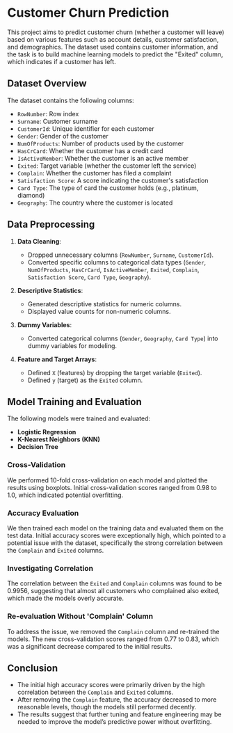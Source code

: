 # Customer Churn Prediction

This project aims to predict customer churn (whether a customer will leave) based on various features such as account details, customer satisfaction, and demographics. The dataset used contains customer information, and the task is to build machine learning models to predict the "Exited" column, which indicates if a customer has left.

## Dataset Overview

The dataset contains the following columns:
- `RowNumber`: Row index
- `Surname`: Customer surname
- `CustomerId`: Unique identifier for each customer
- `Gender`: Gender of the customer
- `NumOfProducts`: Number of products used by the customer
- `HasCrCard`: Whether the customer has a credit card
- `IsActiveMember`: Whether the customer is an active member
- `Exited`: Target variable (whether the customer left the service)
- `Complain`: Whether the customer has filed a complaint
- `Satisfaction Score`: A score indicating the customer's satisfaction
- `Card Type`: The type of card the customer holds (e.g., platinum, diamond)
- `Geography`: The country where the customer is located

## Data Preprocessing

1. **Data Cleaning**:
    - Dropped unnecessary columns (`RowNumber`, `Surname`, `CustomerId`).
    - Converted specific columns to categorical data types (`Gender`, `NumOfProducts`, `HasCrCard`, `IsActiveMember`, `Exited`, `Complain`, `Satisfaction Score`, `Card Type`, `Geography`).

2. **Descriptive Statistics**:
    - Generated descriptive statistics for numeric columns.
    - Displayed value counts for non-numeric columns.

3. **Dummy Variables**:
    - Converted categorical columns (`Gender`, `Geography`, `Card Type`) into dummy variables for modeling.

4. **Feature and Target Arrays**:
    - Defined `X` (features) by dropping the target variable (`Exited`).
    - Defined `y` (target) as the `Exited` column.

## Model Training and Evaluation

The following models were trained and evaluated:
- **Logistic Regression**
- **K-Nearest Neighbors (KNN)**
- **Decision Tree**

### Cross-Validation

We performed 10-fold cross-validation on each model and plotted the results using boxplots. Initial cross-validation scores ranged from 0.98 to 1.0, which indicated potential overfitting.

### Accuracy Evaluation

We then trained each model on the training data and evaluated them on the test data. Initial accuracy scores were exceptionally high, which pointed to a potential issue with the dataset, specifically the strong correlation between the `Complain` and `Exited` columns.

### Investigating Correlation

The correlation between the `Exited` and `Complain` columns was found to be 0.9956, suggesting that almost all customers who complained also exited, which made the models overly accurate.

### Re-evaluation Without 'Complain' Column

To address the issue, we removed the `Complain` column and re-trained the models. The new cross-validation scores ranged from 0.77 to 0.83, which was a significant decrease compared to the initial results.

## Conclusion

- The initial high accuracy scores were primarily driven by the high correlation between the `Complain` and `Exited` columns.
- After removing the `Complain` feature, the accuracy decreased to more reasonable levels, though the models still performed decently.
- The results suggest that further tuning and feature engineering may be needed to improve the model’s predictive power without overfitting.

